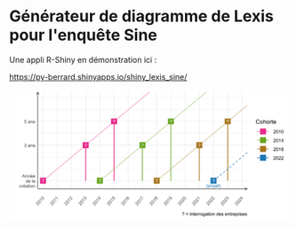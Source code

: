 Générateur de diagramme de Lexis pour l'enquête Sine
====================================================

Une appli R-Shiny en démonstration ici :

https://py-berrard.shinyapps.io/shiny_lexis_sine/

![lexis enquête auto-entrepreneur](misc/schema_auto_2010-2024_min.png)